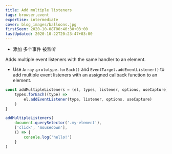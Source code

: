 ```yaml
---
title: Add multiple listeners
tags: browser,event
expertise: intermediate
cover: blog_images/balloons.jpg
firstSeen: 2020-10-08T00:40:30+03:00
lastUpdated: 2020-10-22T20:23:47+03:00
---
```


-   添加 多个事件 被监听

Adds multiple event listeners with the same handler to an element.

-   Use `Array.prototype.forEach()` and `EventTarget.addEventListener()` to add multiple event listeners with an assigned callback function to an element.

```js
const addMultipleListeners = (el, types, listener, options, useCapture) => {
	types.forEach((type) =>
		el.addEventListener(type, listener, options, useCapture)
	)
}
```

```js
addMultipleListeners(
	document.querySelector('.my-element'),
	['click', 'mousedown'],
	() => {
		console.log('hello!')
	}
)
```
